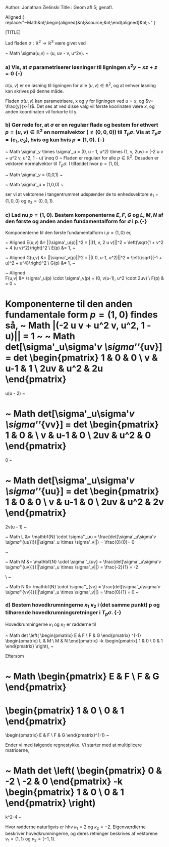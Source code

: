 Author: Jonathan Zielinski
Title : Geom afl 5; genafl.

Aligned { replace:"~Math&nl;\begin{aligned}&nl;&source;&nl;\end{aligned}&nl;~" }

[TITLE] 

Lad fladen $\sigma : \mathbb{R}^2 \to \mathbb{R}^3$ være givet ved 

~ Math 
 \sigma(u,v) = (u, uv - v, u^2v).
~

### a) Vis, at $\sigma$ parametriserer løsninger til ligningen $x^2y - xz + z =  0$ {-}


$\sigma(u,v)$ er en løsning til ligningen for alle $(u,v) \in \mathbb{R}^2$, og at enhver løsning kan skrives på denne måde.

Fladen $\sigma(u,v)$ kan parametrisere, x og y for ligningen ved
$u=x$, og $v= \frac{y}{x-1}$. Det ses at ved disse valg vil første koorinaten
være $x$, og anden koordinaten vil forkorte til y.


### b) Gør rede for, at $\sigma$ er en regulær flade og bestem for ethvert $p = (u, v) \in \mathbb{R}^2$ en normalvektor $(\neq (0,0,0))$ til $T_p \sigma$. Vis at $T_p \sigma = (e_1, e_3)$, hvis og kun hvis $p = (1,0)$. {-}

~ Math 
 \sigma'_v \times \sigma'_u =  (0, u - 1, u^2) \times (1, v, 2uv) = (-2 u v + u^2 v, u^2, 1 - u) \neq 0
~
Fladen er regulær for alle $p \in \mathbb{R}^2$. Desuden er vektoren normalvektor til $T_p\sigma$. I tilfældet hvor $p = (1,0)$, 

~ Math 
 \sigma'_v = (0,0,1)
~

~ Math 
 \sigma'_u = (1,0,0)
~

ser vi at vektorene i tangentrummet udspænder de to enhedsvektore $e_1 =
(1,0,0)$ og $e_3=(0,0,1)$.

### c) Lad nu $p = (1,0)$. Bestem komponenterne $E,F,G$ og $L,M,N$ af den første og anden anden fundamentalform for $\sigma$ i p.{-}

Komponenterne til den første fundamentalform i $p=(1,0)$ er,

~ Aligned 
E(u,v) &= ||\sigma'_u(p)||^2 = ||(1, v, 2 u v)||^2 = \left(\sqrt{1 + v^2 + 4 (u v)^2}\right)^2 \\
E(p)  &= 1,
~

~ Aligned 
G(u,v) &= ||\sigma'_v(p)||^2 = ||( 0, u-1, u^2)||^2 = \left(\sqrt{(-1 + u)^2 +
u^4}\right)^2 \\
G(p) &= 1,
~

~ Aligned  
F(u,v) &= \sigma'_u(p) \cdot \sigma'_v(p) = (0, v(u-1), u^2 \cdot 2uv) \\
F(p) & = 0 
~


Komponenterne til den anden fundamentale form $p=(1,0)$ findes så,
~ Math 
|(-2 u v + u^2 v, u^2, 1 - u)||  = 1
~
~ Math 
det[\sigma'_u\sigma'_v \sigma''_{uv}] = 
det
\begin{pmatrix}
1 &   0  & 0 \\
v &   u-1 &   1  \\
2uv & u^2 &   2u 
\end{pmatrix}
= 
u(u - 2)
~

~ Math 
det[\sigma'_u\sigma'_v \sigma''_{vv}] = 
det
\begin{pmatrix}
1 &   0  &  \\
v &   u-1 &   0  \\
2uv & u^2 &   0 
\end{pmatrix}
= 
0
~

~ Math 
det[\sigma'_u\sigma'_v \sigma''_{uu}] = 
det
\begin{pmatrix}
1 &   0  & 0 \\
v &   u-1 &   0  \\
2uv & u^2 &   2v 
\end{pmatrix}
= 
2v(u - 1)
~


~ Math 
L &= \mathbf{N} \cdot \sigma''_uu = \frac{det[\sigma'_u\sigma'_v
\sigma''_{uu}]}{||\sigma'_u \times \sigma'_v||} = \frac{0}{0}= 0  

 
~

~ Math 
M &= \mathbf{N} \cdot \sigma''_{uv} = \frac{det[\sigma'_u\sigma'_v
\sigma''_{uv}]}{||\sigma'_u \times \sigma'_v||} = \frac{-2}{1}  = -2

 \\
~

~ Math 
N &= \mathbf{N} \cdot \sigma''_{vv} = \frac{det[\sigma'_u\sigma'_v
\sigma''_{vv}]}{||\sigma'_u \times \sigma'_v||}  = \frac{0}{1}  =
0
~

### d) Bestem hovedkrumningerne $\kappa_1$ $\kappa_2$ i (det samme punkt) p og tilhørende hovedkrumningsretninger i $T_p\sigma$. {-}


Hovedkrumningerne $\kappa_1$ og $\kappa_2$ er rødderne til 

~ Math 
det \left(
\begin{pmatrix}
E &   F \\
F &   G
\end{pmatrix}
^{-1}
\begin{pmatrix}
L & M \\
M & N 
\end{pmatrix}
-k 
\begin{pmatrix}
1 & 0 \\
0 & 1 
\end{pmatrix}
\right),
~


Eftersom 

~ Math 
\begin{pmatrix}
E &   F \\
F &   G
\end{pmatrix} 
=
\begin{pmatrix}
1 &   0 \\
0 &   1
\end{pmatrix}
=
\begin{pmatrix}
E &   F \\
F &   G
\end{pmatrix}^{-1}
~

Ender vi med følgende regnestykke. Vi starter med at multiplicere
matricerne,

~ Math 
det \left( 
\begin{pmatrix}
0 & -2 \\
-2 & 0 
\end{pmatrix}
-k
\begin{pmatrix}
1 & 0 \\
0 & 1 
\end{pmatrix}
\right)
= 
k^2-4
~

Hvor rødderne naturligvis er hhv $\kappa_1 = 2$
og $\kappa_2 = -2$. Eigenværdierne beskriver hovedkrumningerne, og deres
retninger beskrives af vektorene $v_1 = (1,1)$ og $v_2 = (-1,1)$.



